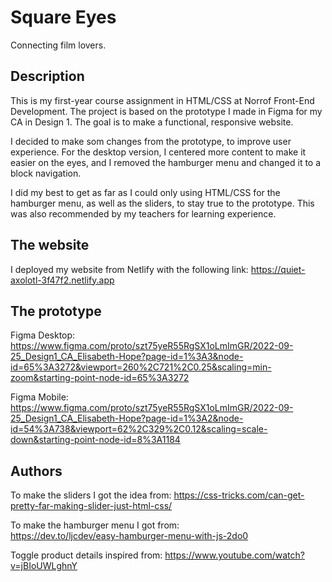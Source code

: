 # Square Eyes

Connecting film lovers.

## Description

This is my first-year course assignment in HTML/CSS at Norrof Front-End Development.
The project is based on the prototype I made in Figma for my CA in Design 1.
The goal is to make a functional, responsive website.

I decided to make som changes from the prototype, to improve user experience. For the desktop version, I centered more content to make it easier on the eyes, and I removed the hamburger menu and changed it to a block navigation.

I did my best to get as far as I could only using HTML/CSS for the hamburger menu, as well as the sliders,
to stay true to the prototype. This was also recommended by my teachers for learning experience.

## The website

I deployed my website from Netlify with the following link:
https://quiet-axolotl-3f47f2.netlify.app

## The prototype

Figma Desktop: https://www.figma.com/proto/szt75yeR55RgSX1oLmImGR/2022-09-25_Design1_CA_Elisabeth-Hope?page-id=1%3A3&node-id=65%3A3272&viewport=260%2C721%2C0.25&scaling=min-zoom&starting-point-node-id=65%3A3272

Figma Mobile: https://www.figma.com/proto/szt75yeR55RgSX1oLmImGR/2022-09-25_Design1_CA_Elisabeth-Hope?page-id=1%3A2&node-id=54%3A738&viewport=62%2C329%2C0.12&scaling=scale-down&starting-point-node-id=8%3A1184

## Authors

To make the sliders I got the idea from:
https://css-tricks.com/can-get-pretty-far-making-slider-just-html-css/

To make the hamburger menu I got from:  
https://dev.to/ljcdev/easy-hamburger-menu-with-js-2do0

Toggle product details inspired from:
https://www.youtube.com/watch?v=jBIoUWLghnY
